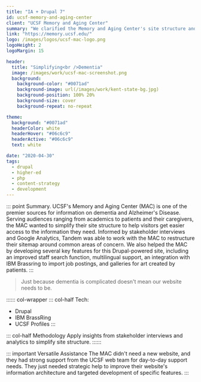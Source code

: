 ```yaml
---
title: "IA + Drupal 7"
id: ucsf-memory-and-aging-center
client: "UCSF Memory and Aging Center"
summary: "We clarified the Memory and Aging Center's site structure and developed new Drupal features."
link: "https://memory.ucsf.edu/"
logo: /images/logos/ucsf-mac-logo.png
logoHeight: 2
logoMargin: 15

header:
  title: "Simplifying<br />Dementia"
  image: /images/work/ucsf-mac-screenshot.png
  background:
    background-color: "#0071ad"
    background-image: url(/images/work/kent-state-bg.jpg)
    background-position: 100% 20%
    background-size: cover
    background-repeat: no-repeat

theme:
  background: "#0071ad"
  headerColor: white
  headerHover: "#06c6c9"
  headerActive: "#06c6c9"
  text: white

date: "2020-04-30"
tags:
  - drupal
  - higher-ed
  - php
  - content-strategy
  - development
---
```

::: point Summary.
UCSF's Memory and Aging Center (MAC) is one of the premier sources for information on dementia and Alzheimer's Disease. Serving audiences ranging from academics to patients and their caregivers, the MAC wanted to simplify their site structure to help visitors get easier access to the information they need. Informed by stakeholder interviews and Google Analytics, Tandem was able to work with the MAC to restructure their sitemap around common areas of concern. We also helped the MAC by developing several key features for this Drupal-powered site, including an improved staff search function, multilingual support, an integration with IBM Brassring to import job postings, and galleries for art created by patients.
:::

> Just because dementia is complicated doesn't mean our website needs to be.

:::::: col-wrapper
::: col-half Tech:
* Drupal
* IBM BrassRing
* UCSF Profiles
:::

::: col-half Methodology
Apply insights from stakeholder interviews and analytics to simplify site structure.
::::::

::: important Versatile Assistance
The MAC didn't need a new website, and they had strong support from the UCSF web team for day-to-day support needs. They just needed  strategic help to improve their website's information architecture and targeted development of specific features.
:::
